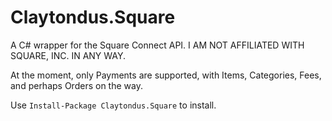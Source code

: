 # Claytondus.Square
A C# wrapper for the Square Connect API.  I AM NOT AFFILIATED WITH SQUARE, INC. IN ANY WAY.

At the moment, only Payments are supported, with Items, Categories, Fees, and perhaps Orders on the way.

Use `Install-Package Claytondus.Square` to install.
